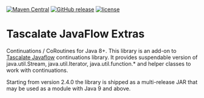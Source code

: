 [![Maven Central](https://img.shields.io/maven-central/v/net.tascalate.javaflow/net.tascalate.javaflow.extras.svg)](https://search.maven.org/artifact/net.tascalate.javaflow/net.tascalate.javaflow.extras/2.4.4/jar) [![GitHub release](https://img.shields.io/github/release/vsilaev/tascalate-javaflow-extras.svg)](https://github.com/vsilaev/tascalate-javaflow-extras/releases/tag/2.4.4) [![license](https://img.shields.io/github/license/vsilaev/tascalate-javaflow-extras.svg)](https://github.com/vsilaev/tascalate-javaflow-extras/blob/master/LICENSE)

# Tascalate JavaFlow Extras
Continuations / CoRoutines for Java 8+. This library is an add-on to [Tascalate Javaflow](https://github.com/vsilaev/tascalate-javaflow) continuations library. It provides suspendable version of java.util.Stream, java.util.Iterator, java.util.function.*  and helper classes to work with continuations.

Starting from version 2.4.0 the library is shipped as a multi-release JAR that may be used as a module with Java 9 and above.
